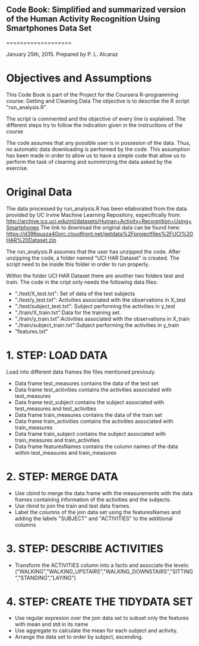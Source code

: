 ##  Code Book: Simplified and summarized version of the Human Activity Recognition Using Smartphones Data Set 
===================

January 25th, 2015. Prepared by P. L. Alcaraz

# Objectives and Assumptions

This Code Book is part of the Project for the Coursera R-programming course: Getting and Cleaning Data
The objective is to describe the R script "run_analysis.R".

The script is commented and the objective of every line is explained. The different steps try to follow the indication given in the instructions of the course

The code assumes that any possible user is in possesion of the data. Thus, no automatic data downloading is performed by the code. 
This assumption has been made in order to allow us to have a simple code that allow us to perform the task of cleaning and summirizing the data asked by the exercise.


# Original Data

The data processed by run_analysis.R has been ellaborated from the data provided by UC Irvine Machine Learning Repository,
especifically from:
http://archive.ics.uci.edu/ml/datasets/Human+Activity+Recognition+Using+Smartphones 
The link to download the original data can be found here:
https://d396qusza40orc.cloudfront.net/getdata%2Fprojectfiles%2FUCI%20HAR%20Dataset.zip 

The run_analysis.R assumes that the user has unzipped the code. After unzipping the code, a folder named "UCI HAR Dataset" is created.
The script need to be inside this folder in order to run properly.

Within the folder UCI HAR Dataset there are another two folders test and train. The code in the cript only needs the following data files:
* "./test/X_test.txt": Set of data of the test subjects
* "./test/y_test.txt": Activities associated with the observations in X_test
* "./test/subject_test.txt": Subject performing the activities in y_test
* "./train/X_train.txt":Data for the training set. 
* "./train/y_train.txt":Activities associated with the observations in X_train
* "./train/subject_train.txt":Subject performing the activities in y_train
* "features.txt"


# 1. STEP: LOAD DATA
Load into different data frames the files mentioned previouly.
* Data frame test_measures contains the data of the test set
* Data frame test_activities contains the activities associated with test_measures
* Data frame test_subject contains the subject associated with test_measures and test_activities
* Data frame train_measures   contains the data of the train set
* Data frame train_activities contains the activities associated with train_measures
* Data frame train_subject contains the subject associated with train_measures and train_activities
* Data frame featuresNames contains the column names of the data within test_measures and train_measures

# 2. STEP: MERGE DATA
* Use cbind to merge the data frame with the measurements with the data frames containing information of the activities and the subjects.
* Use rbind to join the train and test data frames.
* Label the columns of the join data set using the featuresNames and adding the labels "SUBJECT" and "ACTIVITIES" to the additional columns

# 3. STEP: DESCRIBE ACTIVITIES
* Transform the ACTIVITIES column into a facto and associate the levels: ("WALKING","WALKING_UPSTAIRS","WALKING_DOWNSTAIRS","SITTING","STANDING","LAYING")

# 4. STEP: CREATE THE TIDYDATA SET
* Use regular expresion over the join data set to subset only the features with mean and std in its name
* Use aggregate to calculate the mean for each subject and activity.
* Arrange the data set to order by subject, ascending.
